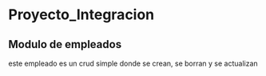 # Proyecto_Integracion

## Modulo de empleados
 este empleado  es un crud simple donde se crean, se borran y se actualizan



